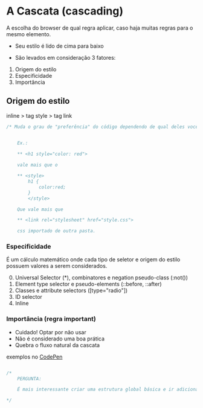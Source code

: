 # A Cascata (cascading)

A escolha do browser de qual regra aplicar, caso haja muitas regras para o mesmo elemento.

* Seu estilo é lido de cima para baixo

* São levados em consideração  3 fatores:

1. Origem do estilo
2. Especificidade
3. Importância

## Origem do estilo

inline > tag style > tag link

```css
/* Muda o grau de "preferência" do código dependendo de qual deles você escolher


    Ex.: 
    
    ** <h1 style="color: red">

    vale mais que o 

    ** <style>
        h1 {
            color:red;
        }
        </style>

    Que vale mais que 

    ** <link rel="stylesheet" href="style.css">

    css importado de outra pasta.

```
### Especificidade

É um cálculo matemático onde cada tipo de seletor e origem do estilo possuem valores a serem considerados.

0. Universal Selector (*), combinatores e negation pseudo-class (:not())
1. Element type selector e pseudo-elements (::before, ::after)
10. Classes e attribute selectors ([type="radio"])
100. ID selector
1000. Inline

### Importância (regra important)

* Cuidado! Optar por não usar
* Não é considerado uma boa prática
* Quebra o fluxo natural da cascata





exemplos no <a href="https://codepen.io/your-work">CodePen</a>

```css 

/* 
    PERGUNTA:

    É mais interessante criar uma estrutura global básica e ir adicionando formatações específicas ou ir criando as formatações específicas de acordo com a necessidade de cada uma, individualmente?

*/

```